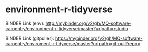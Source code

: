# environment-r-tidyverse

BINDER Link (env):
http://mybinder.org/v2/gh/MQ-software-carpentry/environment-r-tidyverse/master?urlpath=rstudio


BINDER Link (gitpuller):
https://mybinder.org/v2/gh/MQ-software-carpentry/enviroment-r-tidyverse/master?urlpath=git-pull?repo=<url-of-your-content-repo>


